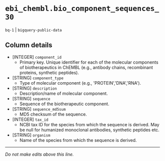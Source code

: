 # `ebi_chembl.bio_component_sequences_30`
`bq-1` | `bigquery-public-data`

## Column details
* [INTEGER]   `component_id`
  - Primary key. Unique identifier for each of the molecular components of biotherapeutics in ChEMBL (e.g., antibody chains, recombinant proteins, synthetic peptides).
* [STRING]    `component_type`
  - Type of molecular component (e.g., 'PROTEIN','DNA','RNA').
* [STRING]    `description`
  -  Description/name of molecular component.
* [STRING]    `sequence`
  - Sequence of the biotherapeutic component.
* [STRING]    `sequence_md5sum`
  - MD5 checksum of the sequence.
* [INTEGER]   `tax_id`
  - NCBI tax ID for the species from which the sequence is derived. May be null for humanized monoclonal antibodies, synthetic peptides etc.
* [STRING]    `organism`
  -  Name of the species from which the sequence is derived.

-------------------------------------------------------------------------------
*Do not make edits above this line.*
